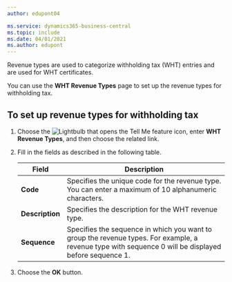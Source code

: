 ```yaml
---
author: edupont04

ms.service: dynamics365-business-central
ms.topic: include
ms.date: 04/01/2021
ms.author: edupont
---
```

Revenue types are used to categorize withholding tax (WHT) entries and are used for WHT certificates.  

You can use the **WHT Revenue Types** page to set up the revenue types for withholding tax.  

## To set up revenue types for withholding tax  

1. Choose the ![Lightbulb that opens the Tell Me feature](../../../media/ui-search/search_small.png "Tell me what you want to do") icon, enter **WHT Revenue Types**, and then choose the related link.  
2. Fill in the fields as described in the following table.  

    |Field|Description|  
    |---------------------------------|---------------------------------------|  
    |**Code**|Specifies the unique code for the revenue type. You can enter a maximum of 10 alphanumeric characters.|  
    |**Description**|Specifies the description for the WHT revenue type.|  
    |**Sequence**|Specifies the sequence in which you want to group the revenue types. For example, a revenue type with sequence 0 will be displayed before sequence 1.|  

3. Choose the **OK** button.  
